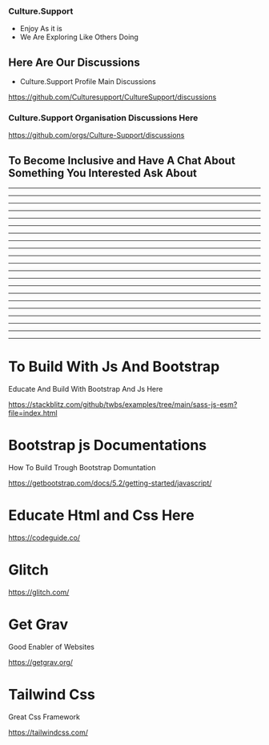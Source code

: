
### Culture.Support




- Enjoy As it is
- We Are Exploring Like Others Doing














Here Are Our Discussions 
-----------


- Culture.Support Profile Main Discussions


https://github.com/Culturesupport/CultureSupport/discussions




### Culture.Support Organisation Discussions Here







https://github.com/orgs/Culture-Support/discussions




To Become Inclusive and Have A Chat About Something You Interested Ask About 
--------


-------------------------
-------------------------
-------------------------
-------------------------
-------------------------
-------------------------
-------------------------

-------------------------
-------------------------
-------------------------
-------------------------
-------------------------
-------------------------
-------------------------


-------------------------
-------------------------
-------------------------
-------------------------
-------------------------
-------------------------
-------------------------





# To Build With Js And Bootstrap


Educate And Build With Bootstrap And Js Here

https://stackblitz.com/github/twbs/examples/tree/main/sass-js-esm?file=index.html


# Bootstrap js Documentations 

How To Build Trough Bootstrap Domuntation 

https://getbootstrap.com/docs/5.2/getting-started/javascript/



# Educate Html and Css Here 

https://codeguide.co/


# Glitch

https://glitch.com/


# Get Grav

Good Enabler of Websites

https://getgrav.org/



# Tailwind Css


Great Css Framework

https://tailwindcss.com/






